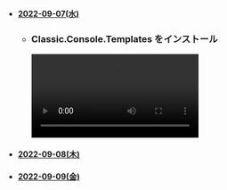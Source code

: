 
- #### [2022-09-07(水)](https://github.com/winofsql/subject-220907)
  - ### Classic.Console.Templates をインストール
    <video src="https://user-images.githubusercontent.com/1501327/188803149-e2321480-9e05-4774-9b84-a74a07e27948.mp4"></video>
- #### [2022-09-08(木)](https://github.com/winofsql/subject2-220908)
- #### [2022-09-09(金)](https://github.com/winofsql/subject2-220909)
